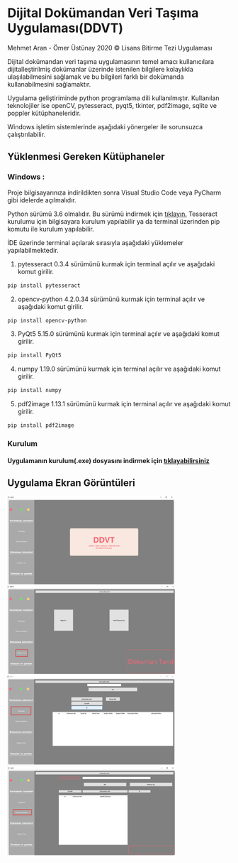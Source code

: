 # Dijital Dokümandan Veri Taşıma Uygulaması(DDVT)

Mehmet Aran - Ömer Üstünay 2020 © Lisans Bitirme Tezi Uygulaması

Dijital dokümandan veri taşıma uygulamasının temel amacı kullanıcılara dijitalleştirilmiş dokümanlar üzerinde istenilen bilgilere kolaylıkla ulaşılabilmesini sağlamak ve bu bilgileri farklı bir dokümanda kullanabilmesini sağlamaktır.

Uygulama geliştiriminde python programlama dili kullanılmıştır.
Kullanılan teknolojiler ise openCV, pytesseract, pyqt5, tkinter, pdf2image, sqlite ve poppler kütüphaneleridir.

Windows işletim sistemlerinde aşağıdaki yönergeler ile sorunsuzca çalıştırılabilir.

## Yüklenmesi Gereken Kütüphaneler

### Windows : 
Proje bilgisayarınıza indirildikten sonra Visual Studio Code veya PyCharm gibi idelerde açılmalıdır. 

Python sürümü 3.6 olmalıdır. Bu sürümü indirmek için [tıklayın.](https://www.python.org/downloads/)
Tesseract kurulumu için bilgisayara kurulum yapılabilir ya da terminal üzerinden pip komutu ile kurulum yapılabilir.

İDE üzerinde terminal açılarak sırasıyla aşağıdaki yüklemeler yapılabilmektedir.


 1. pytesseract 0.3.4 sürümünü kurmak için terminal açılır ve aşağıdaki komut girilir.
 
```bash
pip install pytesseract 
```

 2. opencv-python 4.2.0.34 sürümünü kurmak için terminal açılır ve aşağıdaki komut girilir.

```bash
pip install opencv-python
```

3. PyQt5 5.15.0 sürümünü kurmak için terminal açılır ve aşağıdaki komut girilir.

```bash
pip install PyQt5
```

4. numpy 1.19.0 sürümünü kurmak için terminal açılır ve aşağıdaki komut girilir.

```bash
pip install numpy
```
5. pdf2image 1.13.1 sürümünü kurmak için terminal açılır ve aşağıdaki komut girilir.

```bash
pip install pdf2image
```

### Kurulum
#### Uygulamanın kurulum(.exe) dosyasını indirmek için <a href="https://drive.google.com/file/d/1APh0nbUhflwM78aaSaVwJm_truoH92YI/view?usp=sharing" target="_blank">tıklayabilirsiniz<a/>

## Uygulama Ekran Görüntüleri

<img src="https://github.com/MehmetAran/OCR-Doc-Data-Mining/blob/master/application_images/app1.png" width="75%" height="75%">

<img src="https://github.com/MehmetAran/OCR-Doc-Data-Mining/blob/master/application_images/app2.png" width="75%" height="75%">

<img src="https://github.com/MehmetAran/OCR-Doc-Data-Mining/blob/master/application_images/app3.png" width="75%" height="75%">

<img src="https://github.com/MehmetAran/OCR-Doc-Data-Mining/blob/master/application_images/app4.png" width="75%" height="75%">

